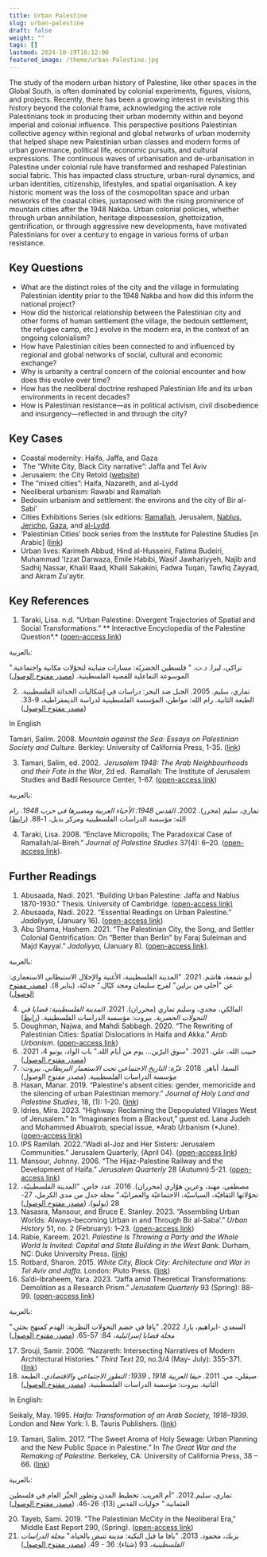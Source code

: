 ```yaml
---
title: Urban Palestine
slug: urban-palestine
draft: false
weight: ""
tags: []
lastmod: 2024-10-19T16:12:00
featured_image: /theme/urban-Palestine.jpg
---
```

The study of the modern urban history of Palestine, like other spaces in the Global South, is often dominated by colonial experiments, figures, visions, and projects. Recently, there has been a growing interest in revisiting this history beyond the colonial frame, acknowledging the active role Palestinians took in producing their urban modernity within and beyond imperial and colonial influence. This perspective positions Palestinian collective agency within regional and global networks of urban modernity that helped shape new Palestinian urban classes and modern forms of urban governance, political life, economic pursuits, and cultural expressions. The continuous waves of urbanisation and de-urbanisation in Palestine under colonial rule have transformed and reshaped Palestinian social fabric. This has impacted class structure, urban-rural dynamics, and urban identities, citizenship, lifestyles, and spatial organisation. A key historic moment was the loss of the cosmopolitan space and urban networks of the coastal cities, juxtaposed with the rising prominence of mountain cities after the 1948 Nakba. Urban colonial policies, whether through urban annihilation, heritage dispossession, ghettoization, gentrification, or through aggressive new developments, have motivated Palestinians for over a century to engage in various forms of urban resistance. 

## Key Questions

- What are the distinct roles of the city and the village in formulating Palestinian identity prior to the 1948 Nakba and how did this inform the national project?
- How did the historical relationship between the Palestinian city and other forms of human settlement (the village, the bedouin settlement, the refugee camp, etc.) evolve in the modern era, in the context of an ongoing colonialism?
- How have Palestinian cities been connected to and influenced by regional and global networks of social, cultural and economic exchange?  
- Why is urbanity a central concern of the colonial encounter and how does this evolve over time?
- How has the neoliberal doctrine reshaped Palestinian life and its urban environments in recent decades?
- How is Palestinian resistance—as in political activism, civil disobedience and insurgency—reflected in and through the city?

## Key Cases

- Coastal modernity: Haifa, Jaffa, and Gaza
-  The “White City, Black City narrative”: Jaffa and Tel Aviv
- Jerusalem: the City Retold ([website](https://www.jerusalemstory.com/en))
- The “mixed cities”: Haifa, Nazareth, and al-Lydd
- Neoliberal urbanism: Rawabi and Ramallah
- Bedouin urbanism and settlement: the environs and the city of Bir al-Sabi’
- Cities Exhibitions Series (six editions: [Ramallah](https://universes.art/en/nafas/articles/2010/ramallah), Jerusalem, [Nablus](http://museum.birzeit.edu/exhibitions/third-annual-cities-exhibition-between-ebal-and-gerzim), [Jericho](http://museum.birzeit.edu/exhibitions/4th-edition-cities-exhibition-jericho-%E2%80%93-beyond-celestial-and-terrestrial), [Gaza](http://museum.birzeit.edu/exhibitions/5th-edition-cities-exhibition%E2%80%98gaza-%E2%80%93-reconstruction%E2%80%99), and [al-Lydd](http://museum.birzeit.edu/exhibitions/5th-edition-cities-exhibition%E2%80%98gaza-%E2%80%93-reconstruction%E2%80%99).
- ‘Palestinian Cities’ book series from the Institute for Palestine Studies [in Arabic] ([link](https://www.palestine-studies.org/en/books/explorer1?f%5B0%5D=field_book_type%3A17061))
- Urban lives: Karimeh Abbud, Hind al-Husseini, Fatima Budeiri, Muhammad 'Izzat Darwaza, Emile Habibi, Wasif Jawhariyyeh, Najib and Sadhij Nassar, Khalil Raad, Khalil Sakakini, Fadwa Tuqan, Tawfiq Zayyad, and Akram Zu'aytir. 

## Key References

1. Taraki, Lisa. n.d. “Urban Palestine: Divergent Trajectories of Spatial and Social Transformations.” ** Interactive Encyclopedia of the Palestine Question*.* ([open-access link](https://www.palquest.org/en/highlight/14513/urban-palestine))

بالعربية:

تراكي، ليزا. د.ت. " فلسطين الحضريّة: مسارات متباينة لتحوّلات مكانية واجتماعية." الموسوعة التفاعلية للقضية الفلسطينية. ([مصدر مفتوح الوصول](https://www.palquest.org/ar/highlight/14514/%D9%81%D9%84%D8%B3%D8%B7%D9%8A%D9%86-%D8%A7%D9%84%D8%AD%D8%B6%D8%B1%D9%8A%D9%91%D8%A9))

2. تماري، سليم. 2005. الجبل ضد البحر: دراسات في إشكاليات الحداثة الفلسطينية. الطبعة الثانية. رام الله: مواطن، المؤسسة الفلسطينية لدراسة الديمقراطية، 9-33. ([مصدر مفتوح الوصول](https://muwatin.birzeit.edu/sites/default/files/publications/attachments/Salim%E2%80%AD_%E2%80%ACBook%E2%80%AD_sm.pdf))

In English

Tamari, Salim. 2008. *Mountain against the Sea:* *Essays on Palestinian Society and Culture.* Berkley: University of California Press, 1-35. ([link](https://www.ucpress.edu/book/9780520251298/mountain-against-the-sea))

3. Tamari, Salim, ed. 2002.  *Jerusalem 1948: The Arab Neighbourhoods and their Fate in the War*, 2d ed.  Ramallah: The Institute of Jerusalem Studies and Badil Resource Center, 1-67. ([open-access link](https://www.palestine-studies.org/en/node/1649524))

بالعربية: 

تماري، سليم (محرر). 2002. *القدس 1948: الأحياء العربية ومصيرها في حرب 1948.* رام الله: مؤسسة الدراسات الفلسطينية ومركز بديل، 1-88. ([رابط](https://www.palestine-studies.org/ar/node/1648037))

4. Taraki, Lisa. 2008. “Enclave Micropolis; The Paradoxical Case of Ramallah/al-Bireh.” *Journal of Palestine Studies* 37(4): 6–20. ([open-access link](https://www.palquest.org/sites/default/files/Enclave_Micropolis_The_Paradoxical_Case_of_Ramallahal-Bireh-_Lisa_Taraki.pdf)).

## Further Readings

1. Abusaada, Nadi. 2021. “Building Urban Palestine: Jaffa and Nablus 1870-1930.” Thesis. University of Cambridge. ([open-access link)](https://www.repository.cam.ac.uk/items/d344acc0-066b-4205-9c53-2ecbc64b41bb)
2. Abusaada, Nadi. 2022. “Essential Readings on Urban Palestine.” *Jadaliyya*, (January 16). ([open-access link](https://www.jadaliyya.com/Details/44213))
3. Abu Shama, Hashem. 2021. “The Palestinian City, the Song, and Settler Colonial Gentrification: On “Better than Berlin” by Faraj Suleiman and Majd Kayyal.” *Jadaliyya,* (January 8). ([open-access link)](https://www.jadaliyya.com/Details/42216).

بالعربية:

أبو شمعة، هاشم. 2021. "المدينة الفلسطينية، الأغنية والإحلال الاستيطاني الاستعماري: عن "أحلى من برلين" لفرج سليمان ومجد كيّال." جدليّة، (يناير 8). ([مصدر مفتوح الوصول](https://www.jadaliyya.com/Details/42214/%D8%A7%D9%84%D9%85%D8%AF%D9%8A%D9%86%D8%A9-%D8%A7%D9%84%D9%81%D9%84%D8%B3%D8%B7%D9%8A%D9%86%D9%8A%D8%A9%D8%8C-%D8%A7%D9%84%D8%A3%D8%BA%D9%86%D9%8A%D8%A9-%D9%88%D8%A7%D9%84%D8%A5%D8%AD%D9%84%D8%A7%D9%84-%D8%A7%D9%84%D8%A7%D8%B3%D8%AA%D9%8A%D8%B7%D8%A7%D9%86%D9%8A-%D8%A7%D9%84%D8%A7%D8%B3%D8%AA%D8%B9%D9%85%D8%A7%D8%B1%D9%8A-%D8%B9%D9%86-%D8%A3%D8%AD%D9%84%D9%89-%D9%85%D9%86-%D8%A8%D8%B1%D9%84%D9%8A%D9%86-%D9%84%D9%81%D8%B1%D8%AC-%D8%B3%D9%84%D9%8A%D9%85%D8%A7%D9%86-%D9%88%D9%85%D8%AC%D8%AF-%D9%83%D9%8A%D9%91%D8%A7%D9%84))

4. المالكي، مجدي، وسليم تماري (محرران). 2021. *المدينة الفلسطينية: قضايا في التحولات الحضرية*. بيروت: مؤسسة الدراسات الفلسطينية. ([رابط](https://www.palestine-studies.org/ar/node/1651672))
5. Doughman, Najwa, and Mahdi Sabbagh. 2020. “The Rewriting of Palestinian Cities: Spatial Dislocations in Haifa and Akka.” *Arab Urbanism*. ([open-access link](https://www.araburbanism.com/magazine/rewriting-palestinian-cities))
6. حبيب الله، علي. 2021. "سوق البرّين… يوم من أيام اللد." باب الواد، يونيو 4، 2021. ([مصدر مفتوح الوصول](https://babelwad.com/ar/%d9%81%d9%84%d8%b3%d8%b7%d9%8a%d9%86/%d8%b3%d9%88%d9%82-%d8%a7%d9%84%d8%a8%d8%b1%d9%91%d9%8a%d9%86-%d9%8a%d9%88%d9%85-%d9%85%d9%86-%d8%a3%d9%8a%d8%a7%d9%85-%d8%a7%d9%84%d9%84%d8%af/))
7. السقا، أباهر. 2018. *غزّة: التاريخ الاجتماعي تحت الاستعمار البريطاني.* بيروت: مؤسسة الدراسات الفلسطينية. (مصدر مفتوح الوصول)
8. Hasan, Manar. 2019. “Palestine's absent cities: gender, memoricide and the silencing of urban Palestinian memory.” *Journal of Holy Land and Palestine Studies*, 18, (1): 1-20. ([link](https://www.euppublishing.com/doi/abs/10.3366/hlps.2019.0200?journalCode=hlps))
9. Idries, Mira. 2023. “Highway: Reclaiming the Depopulated Villages West of Jerusalem.” In “Imaginaries from a Blackout,” guest ed. Lana Judeh and Mohammed Abualrob, special issue, *Arab Urbanism (*June). ([open-access link)](https://www.araburbanism.com/magazine/the-landscape-beyond-the-highway)
10. IPS Ramllah. 2022.“Wadi al-Joz and Her Sisters: Jerusalem Communities.” Jerusalem Quarterly, (April 04). ([open-access link](https://www.palestine-studies.org/en/node/1652704))
11. Mansour, Johnny. 2006. “The Hijaz-Palestine Railway and the Development of Haifa.” *Jerusalem Quarterly* 28 (Autumn):5-21. ([open-access link](https://www.palestine-studies.org/en/node/77910))
12. مصطفى، مهند، وعرين هوّاري (محرران). 2016. عدد خاص، “المدينة الفلسطينيّة، تحوّلاتها الثقافيّة، السياسيّة، الاجتماعيّة والعمرانيّة.” مجلة جدل من مدى الكرمل، 27-28 (يوليو). ([مصدر مفتوح الوصول](https://mada-research.org/storage/uploads/2016/08/JDL2728-Full.pdf))
13. Nasasra, Mansour, and Bruce E. Stanley. 2023. “Assembling Urban Worlds: Always-becoming Urban in and Through Bir al-Saba’.” *Urban History* 51, no. 2 (February): 1–23. ([open-access link](https://www.researchgate.net/publication/368269911_Assembling_urban_worlds_always-becoming_urban_in_and_through_Bir_al-Saba'))  
14. Rabie, Kareem. 2021. *Palestine Is Throwing a Party and the Whole World Is Invited: Capital and State Building in the West Bank.* Durham, NC: Duke University Press. ([link](https://www.dukeupress.edu/Assets/PubMaterials/978-1-4780-1409-6_601.pdf))
15. Rotbard, Sharon. 2015. *White City, Black City: Architecture and War in Tel Aviv and Jaffa.* London: Pluto Press. ([link](https://www.plutobooks.com/9781783713141/white-city-black-city/))
16. Sa‘di-Ibraheem, Yara. 2023. “Jaffa amid Theoretical Transformations: Demolition as a Research Prism.” *Jerusalem Quarterly* 93 (Spring): 88-99. ([open-access link](https://www.palestine-studies.org/en/node/1653833))

بالعربية:

السعدي -ابراهيم، يارا. 2022. "يافا في خضم التحولات النظرية: الهدم كمنهج بحثي." *مجلة قضايا إسرائيلية،* 84: 57-65. ([مصدر مفتوح الوصول](https://www.palestineforum.net/%d9%8a%d8%a7%d9%81%d8%a7-%d9%81%d9%8a-%d8%ae%d8%b6%d9%85-%d8%a7%d9%84%d8%aa%d8%ad%d9%88%d9%84%d8%a7%d8%aa-%d8%a7%d9%84%d9%87%d8%af%d9%85-%d9%83%d9%85%d9%86%d9%87%d8%ac-%d8%a8%d8%ad%d8%ab%d9%8a/#:~:text=%D8%AA%D8%AD%D8%AA%20%D8%B9%D9%86%D9%88%D8%A7%D9%86%20%3A%20%D9%8A%D8%A7%D9%81%D8%A7%20%D9%81%D9%8A%20%D8%AE%D8%B6%D9%85%20%D8%A7%D9%84%D8%AA%D8%AD%D9%88%D9%84%D8%A7%D8%AA-%20%D8%A7%D9%84%D9%87%D8%AF%D9%85,%D8%A7%D9%84%D9%81%D9%84%D8%B3%D8%B7%D9%8A%D9%86%D9%8A%20%D8%B9%D9%84%D9%89%20%D8%A7%D9%84%D8%B1%D8%BA%D9%85%20%D9%85%D9%86%20%D8%A7%D8%AE%D8%AA%D9%84%D8%A7%D9%81%20%D9%87%D9%88%D9%8A%D8%A7%D8%AA%20%D8%A7%D9%84%D9%85%D8%B3%D8%AA%D8%B9%D9%85%D8%B1%D9%8A%D9%86%20%D9%88%D8%B3%D9%8A%D8%A7%D8%B3%D8%A7%D8%AA%D9%87%D9%85.))

17. Srouji, Samir. 2006. “Nazareth: Intersecting Narratives of Modern Architectural Histories.” *Third Text* 20, no.3/4 (May- July): 355–371. ([link](https://doi.org/10.1080/09528820600853837))
18. صيقلي، مي. 2011. *حيفا العربية 1918 ـ 1939: التطور الاجتماعي والاقتصادي.* الطبعة الثانية. بيروت: مؤسسة الدراسات الفلسطينية. ([مصدر مفتوح الوصول](https://archive.org/details/hifa.al.arabya/page/n1/mode/2up))

In English:

Seikaly, May. 1995. *Haifa: Transformation of an Arab Society, 1918–1939*. London and New York: I. B. Tauris Publishers. ([link](https://archive.org/details/haifatransformat0000seik/mode/2up))

19. Tamari, Salim. 2017. “The Sweet Aroma of Holy Sewage: Urban Planning and the New Public Space in Palestine.” In *The Great War and the Remaking of Palestine*. Berkeley, CA: University of California Press, 38 – 66. ([link](https://www.ucpress.edu/book/9780520291263/the-great-war-and-the-remaking-of-palestine))

بالعربية:

تماري، سليم.2012. "أم الغريب: تخطيط المدن وتطور الحيِّز العام في فلسطين العثمانية." حوليات القدس (13): 26-46. ([مصدر مفتوح الوصول](https://store.palestine-studies.org/sites/default/files/hq-articles/11464.pdf))

20. Tayeb, Sami. 2019. "The Palestinian McCity in the Neoliberal Era," Middle East Report 290, (Spring). ([open-access link](https://merip.org/2019/07/the-palestinian-mccity-in-the-neoliberal-era/))
21. يزبك، محمود. 2013. "يافا ما قبل النكبة: مدينة تنبض بالحياة." *مجلة الدراسات الفلسطينية،* 93 (شتاء): 36 - 49. ([مصدر مفتوح الوصول](https://store.palestine-studies.org/sites/default/files/mdf-articles/MDF_036-049.pdf))
